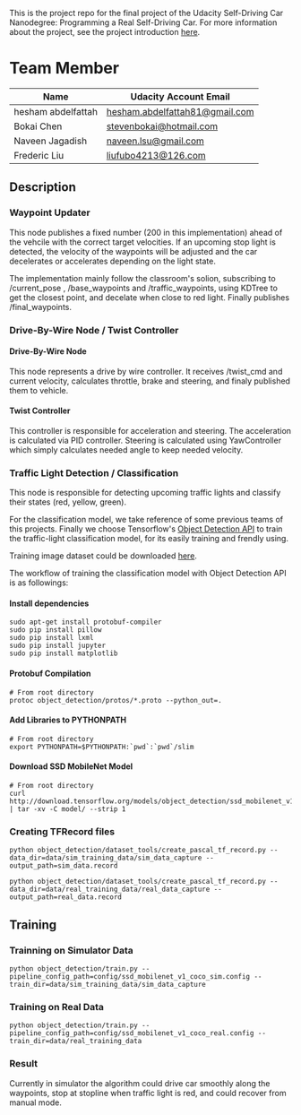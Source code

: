 [//]: # (Image References)
[simulator]: ./doc/simulator.png
[sim_red_detected]: ./doc/sim_red_detected.png
[sim_green_detected]: ./doc/sim_green_detected.png


This is the project repo for the final project of the Udacity Self-Driving Car Nanodegree: Programming a Real Self-Driving Car. For more information about the project, see the project introduction [here](https://classroom.udacity.com/nanodegrees/nd013/parts/6047fe34-d93c-4f50-8336-b70ef10cb4b2/modules/e1a23b06-329a-4684-a717-ad476f0d8dff/lessons/462c933d-9f24-42d3-8bdc-a08a5fc866e4/concepts/5ab4b122-83e6-436d-850f-9f4d26627fd9).

# Team Member

Name 				| Udacity Account Email
---------------- | ---------------------
hesham abdelfattah | hesham.abdelfattah81@gmail.com
Bokai Chen       |stevenbokai@hotmail.com
Naveen Jagadish    |naveen.lsu@gmail.com
Frederic Liu       |liufubo4213@126.com




## Description


### Waypoint Updater

This node publishes a fixed number (200 in this implementation) ahead of the vehcile with the correct target velocities. If an upcoming stop light is detected, the velocity of the waypoints will be adjusted and the car decelerates or accelerates depending on the light state.

The implementation mainly follow the classroom's solion, subscribing to /current_pose , /base_waypoints and /traffic_waypoints, using KDTree to get the closest point, and decelate when close to red light. Finally publishes /final_waypoints.

### Drive-By-Wire Node / Twist Controller

#### Drive-By-Wire Node

This node represents a drive by wire controller. It receives /twist_cmd and current velocity, calculates throttle, brake and steering, and finaly published them to vehicle. 
#### Twist Controller

This controller is responsible for acceleration and steering. The acceleration is calculated via PID controller. Steering is calculated using YawController which simply calculates needed angle to keep needed velocity.

### Traffic Light Detection / Classification

This node is responsible for detecting upcoming traffic lights and classify their states (red, yellow, green).

For the classification model, we take reference of some previous teams of this projects. Finally we choose Tensorflow's [Object Detection API](https://github.com/tensorflow/models/tree/master/research/object_detection) to train the traffic-light classification model, for its easily training and frendly using.


Training image dataset could be downloaded [here](https://drive.google.com/file/d/0B-Eiyn-CUQtxdUZWMkFfQzdObUE/view?usp=sharing).

The workflow of training the classification model with Object Detection API is as followings:

#### Install dependencies

```
sudo apt-get install protobuf-compiler
sudo pip install pillow
sudo pip install lxml
sudo pip install jupyter
sudo pip install matplotlib
```

#### Protobuf Compilation

```
# From root directory
protoc object_detection/protos/*.proto --python_out=.
```

#### Add Libraries to PYTHONPATH

```
# From root directory
export PYTHONPATH=$PYTHONPATH:`pwd`:`pwd`/slim
```

#### Download SSD MobileNet Model

```
# From root directory
curl http://download.tensorflow.org/models/object_detection/ssd_mobilenet_v1_coco_2017_11_17.tar.gz | tar -xv -C model/ --strip 1
```


### Creating TFRecord files

```
python object_detection/dataset_tools/create_pascal_tf_record.py --data_dir=data/sim_training_data/sim_data_capture --output_path=sim_data.record
```

```
python object_detection/dataset_tools/create_pascal_tf_record.py --data_dir=data/real_training_data/real_data_capture --output_path=real_data.record
```


## Training

### Trainning on Simulator Data

```
python object_detection/train.py --pipeline_config_path=config/ssd_mobilenet_v1_coco_sim.config --train_dir=data/sim_training_data/sim_data_capture
```


### Training on  Real Data

```
python object_detection/train.py --pipeline_config_path=config/ssd_mobilenet_v1_coco_real.config --train_dir=data/real_training_data
```


### Result
Currently in simulator the algorithm could drive car smoothly along the waypoints, stop at stopline when traffic light is red, and could recover from manual mode.


